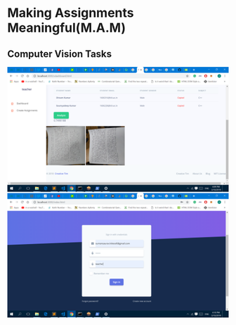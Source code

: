 # Making Assignments Meaningful(M.A.M)
## Computer Vision Tasks
![alt text](https://github.com/Shivam241298/MAM/blob/master/Picture1.png)
</br>
![alt text](https://github.com/Shivam241298/MAM/blob/master/Picture2.png)
